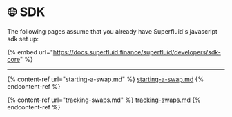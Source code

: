 # 🌐 SDK

The following pages assume that you already have Superfluid's javascript sdk set up:

{% embed url="https://docs.superfluid.finance/superfluid/developers/sdk-core" %}

***

{% content-ref url="starting-a-swap.md" %}
[starting-a-swap.md](starting-a-swap.md)
{% endcontent-ref %}

{% content-ref url="tracking-swaps.md" %}
[tracking-swaps.md](tracking-swaps.md)
{% endcontent-ref %}
